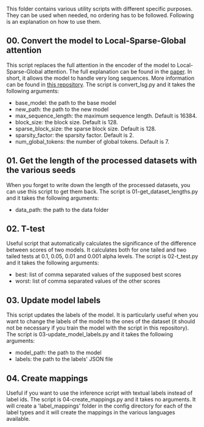 This folder contains various utility scripts with different specific purposes. They can be used when needed, no ordering has to be followed. Following is an explanation on how to use them.

## 00. Convert the model to Local-Sparse-Global attention
This script replaces the full attention in the encoder of the model to Local-Sparse-Global attention. The full explanation can be found in the [paper](https://arxiv.org/abs/2210.15497). In short, it allows the model to handle very long sequences. More information can be found in [this repository](https://github.com/ccdv-ai/convert_checkpoint_to_lsg). The script is convert_lsg.py and it takes the following arguments:
- base_model: the path to the base model
- new_path: the path to the new model
- max_sequence_length: the maximum sequence length. Default is 16384.
- block_size: the block size. Default is 128.
- sparse_block_size: the sparse block size. Default is 128.
- sparsity_factor: the sparsity factor. Default is 2.
- num_global_tokens: the number of global tokens. Default is 7.

## 01. Get the length of the processed datasets with the various seeds
When you forget to write down the length of the processed datasets, you can use this script to get them back. The script is 01-get_dataset_lengths.py and it takes the following arguments:
- data_path: the path to the data folder

## 02. T-test
Useful script that automatically calculates the significance of the difference between scores of two models. It calculates both for one tailed and two tailed tests at 0.1, 0.05, 0.01 and 0.001 alpha levels. The script is 02-t_test.py and it takes the following arguments:
- best: list of comma separated values of the supposed best scores
- worst: list of comma separated values of the other scores

## 03. Update model labels
This script updates the labels of the model. It is particularly useful when you want to change the labels of the model to the ones of the dataset (it should not be necessary if you train the model with the script in this repository). The script is 03-update_model_labels.py and it takes the following arguments:
- model_path: the path to the model
- labels: the path to the labels' JSON file

## 04. Create mappings
Useful if you want to use the inference script with textual labels instead of label ids. The script is 04-create_mappings.py and it takes no arguments. It will create a 'label_mappings' folder in the config directory for each of the label types and it will create the mappings in the various languages available.